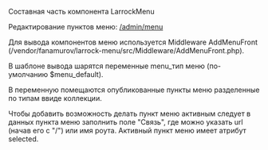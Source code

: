 Составная часть компонента LarrockMenu

Редактирование пунктов меню: [/admin/menu](/admin/menu)

Для вывода компонентов меню используется Middleware AddMenuFront (/vendor/fanamurov/larrock-menu/src/Middleware/AddMenuFront.php).

В шаблоне вывода шарятся переменные menu_тип меню (по-умолчанию $menu_default).

В переменную помещаются опубликованные пункты меню разделенные по типам ввиде коллекции.

Чтобы добавить возможность делать пункт меню активным следует в данных пункта меню заполнить поле "Связь", где можно указать url (начав его с "/") или имя роута.
Активный пункт меню имеет атрибут selected. 